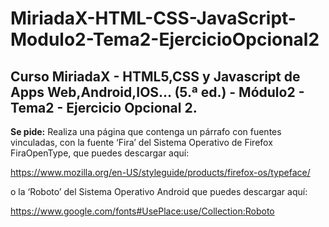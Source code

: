 # MiriadaX-HTML-CSS-JavaScript-Modulo2-Tema2-EjercicioOpcional2
## Curso MiriadaX - HTML5,CSS y Javascript de Apps Web,Android,IOS... (5.ª ed.) - Módulo2 - Tema2 - Ejercicio Opcional 2.

__Se pide:__
Realiza una página que contenga un párrafo con fuentes vinculadas, con la fuente ‘Fira’ del Sistema Operativo de Firefox FiraOpenType, que puedes descargar aquí:

https://www.mozilla.org/en-US/styleguide/products/firefox-os/typeface/
 
o la ‘Roboto’ del Sistema Operativo Android que puedes descargar aquí:
 
https://www.google.com/fonts#UsePlace:use/Collection:Roboto
